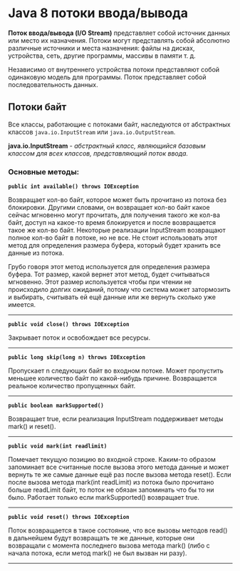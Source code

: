 # Java 8 потоки ввода/вывода
**Поток ввода/вывода (I/O Stream)** представляет собой источник данных или место их назначения. Потоки могут
представлять собой абсолютно различные источники и места назначения: файлы на дисках, устройства, сеть,
другие программы, массивы в памяти т. д.

Независимо от внутреннего устройства потоки представляют собой одинаковую модель для программы.
Поток представляет собой последовательность данных.

## Потоки байт
Все классы, работающие с потоками байт, наследуются от абстрактных классов `java.io.InputStream` или `java.io.OutputStream`.

**java.io.InputStream** - _абстрактный класс, являющийся базовым классом для всех классов, представляющий поток ввода._

### Основные методы:
**`public int available() throws IOException`**

Возвращает кол-во байт, которое может быть прочитано из потока без блокировки. Другими словами,
он возвращает кол-во байт какое сейчас мгновенно могут прочитать, для получения такого же кол-ва байт,
доступ на какое-то время блокируется и после возвращается такое же кол-во байт. Некоторые реализации
InputStream возвращают полное кол-во байт в потоке, но не все. Не стоит использовать этот метод для
определения размера буфера, который будет хранить все данные из потока.

Грубо говоря этот метод используется для определения размера буфера. Тот размер, какой вернет этот метод,
будет считываться мгновенно. Этот размер используется чтобы при чтении не происходило долгих ожиданий,
потому что система может затормозить и выбирать, считывать ей ещё данные или же вернуть сколько уже имеется.

------------------------------------------------------------------------------------------------------------

**`public void close() throws IOException`**

Закрывает поток и освобождает все ресурсы.

------------------------------------------

**`public long skip(long n) throws IOException`**

Пропускает n следующих байт во входном потоке. Может пропустить меньшее количество байт по какой-нибудь
причине. Возвращается реальное количество пропущенных байт.

-----------------------------------------------------------

**`public boolean markSupported()`**

Возвращает true, если реализация InputStream поддерживает методы mark() и reset().

----------------------------------------------------------------------------------

**`public void mark(int readlimit)`**

Помечает текущую позицию во входной строке. Каким-то образом запоминает все считанные после вызова этого
метода данные и может вернуть те же самые данные ещё раз после вызова метода reset(). Если после вызова
метода mark(int readLimit) из потока было прочитано больше readLimit байт, то поток не обязан запоминать
что бы то ни было. Работает только если markSupported() возвращает true.

------------------------------------------------------------------------

**`public void reset() throws IOException`**

Поток возвращается в такое состояние, что все вызовы методов read() в дальнейшем будут возвращать
те же данные, которые они возвращали с момента последнего вызова метода mark() (либо с начала потока,
если метод mark() не был вызван ни разу).

-----------------------------------------